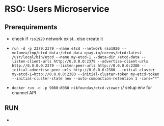 # RSO: Users Microservice

## Prerequirements

* check if  ```rso1920``` network exist.. else create it

* ```run -d -p 2379:2379 --name etcd --network rso1920 --volume=/tmp/etcd-data:/etcd-data quay.io/coreos/etcd:latest /usr/local/bin/etcd --name my-etcd-1 --data-dir /etcd-data --listen-client-urls http://0.0.0.0:2379 --advertise-client-urls http://0.0.0.0:2379 --listen-peer-urls http://0.0.0.0:2380 --initial-advertise-peer-urls http://0.0.0.0:2380 --initial-cluster my-etcd-1=http://0.0.0.0:2380 --initial-cluster-token my-etcd-token --initial-cluster-state new --auto-compaction-retention 1 -cors="*"```

* `` docker run -d -p 9080:8080 nikfoundas/etcd-viewer ``  // setup env for channel API

## RUN

*  ``````docker run -d --name rso1920-users-api --network rso1920 -e KUMULUZEE_CONFIG_ETCD_HOSTS=http://etcd:2379 -p 8083:8083 rso1920/users:latest